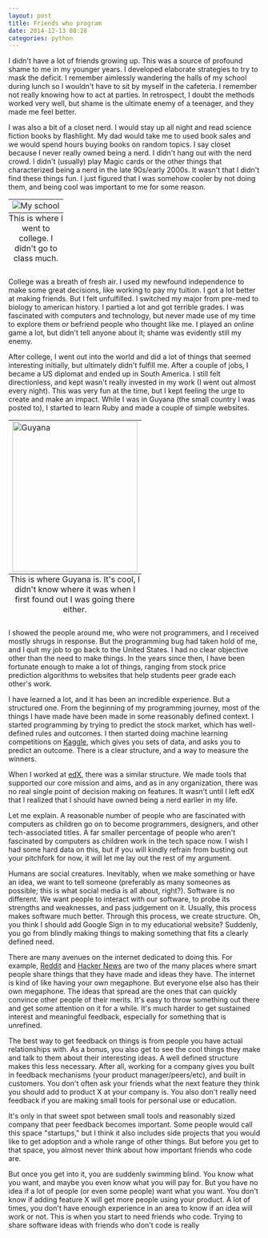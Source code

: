 ```yaml
---
layout: post
title: Friends who program
date: 2014-12-13 08:28
categories: python
---
```


I didn't have a lot of friends growing up.  This was a source of profound shame to me in my younger years.  I developed elaborate strategies to try to mask the deficit.  I remember aimlessly wandering the halls of my school during lunch so I wouldn't have to sit by myself in the cafeteria.  I remember not really knowing how to act at parties.  In retrospect, I doubt the methods worked very well, but shame is the ultimate enemy of a teenager, and they made me feel better.

I was also a bit of a closet nerd.  I would stay up all night and read science fiction books by flashlight.  My dad would take me to used book sales and we would spend hours buying books on random topics.  I say closet because I never really owned being a nerd.  I didn't hang out with the nerd crowd.  I didn't (usually) play Magic cards or the other things that characterized being a nerd in the late 90s/early 2000s.  It wasn't that I didn't find these things fun.  I just figured that I was somehow cooler by not doing them, and being cool was important to me for some reason.

<table class="image">
<caption align="bottom">This is where I went to college. I didn't go to class much.</caption>
<tr><td><img src="https://vik-affirm-assets.s3-us-west-1.amazonaws.com/friends-who-program/umd.jpg" alt="My school"/></td></tr>
</table>

College was a breath of fresh air.  I used my newfound independence to make some great decisions, like working to pay my tuition.  I got a lot better at making friends.  But I felt unfulfilled.  I switched my major from pre-med to biology to american history.  I partied a lot and got terrible grades.  I was fascinated with computers and technology, but never made use of my time to explore them or befriend people who thought like me.  I played an online game a lot, but didn't tell anyone about it; shame was evidently still my enemy.

After college, I went out into the world and did a lot of things that seemed interesting initially, but ultimately didn't fulfill me.  After a couple of jobs, I became a US diplomat and ended up in South America.  I still felt directionless, and kept wasn't really invested in my work (I went out almost every night).  This was very fun at the time, but I kept feeling the urge to create and make an impact.  While I was in Guyana (the small country I was posted to), I started to learn Ruby and made a couple of simple websites.

<table class="image">
<caption align="bottom">This is where Guyana is.  It's cool, I didn't know where it was when I first found out I was going there either.</caption>
<tr><td><img src="https://vik-affirm-assets.s3-us-west-1.amazonaws.com/friends-who-program/guyana.gif" alt="Guyana" height="300" width="250"/></td></tr>
</table>

I showed the people around me, who were not programmers, and I received mostly shrugs in response.  But the programming bug had taken hold of me, and I quit my job to go back to the United States.  I had no clear objective other than the need to make things.  In the years since then, I have been fortunate enough to make a lot of things, ranging from stock price prediction algorithms to websites that help students peer grade each other's work.

I have learned a lot, and it has been an incredible experience.  But a structured one.  From the beginning of my programming journey, most of the things I have made have been made in some reasonably defined context.  I started programming by trying to predict the stock market, which has well-defined rules and outcomes.  I then started doing machine learning competitions on [Kaggle](http://www.kaggle.com), which gives you sets of data, and asks you to predict an outcome.  There is a clear structure, and a way to measure the winners.

When I worked at [edX](http://www.edx.org), there was a similar structure.  We made tools that supported our core mission and aims, and as in any organization, there was no real single point of decision making on features.  It wasn't until I left edX that I realized that I should have owned being a nerd earlier in my life.

Let me explain.  A reasonable number of people who are fascinated with computers as children go on to become programmers, designers, and other tech-associated titles.  A far smaller percentage of people who aren't fascinated by computers as children work in the tech space now.  I wish I had some hard data on this, but if you will kindly refrain from busting out your pitchfork for now, it will let me lay out the rest of my argument.

Humans are social creatures.  Inevitably, when we make something or have an idea, we want to tell someone (preferably as many someones as possible; this is what social media is all about, right?).  Software is no different.  We want people to interact with our software, to probe its strengths and weaknesses, and pass judgement on it.  Usually, this process makes software much better.  Through this process, we create structure.  Oh, you think I should add Google Sign in to my educational website?  Suddenly, you go from blindly making things to making something that fits a clearly defined need.

There are many avenues on the internet dedicated to doing this.  For example, [Reddit](http://www.reddit.com/r/startups) and [Hacker News](https://news.ycombinator.com/) are two of the many places where smart people share things that they have made and ideas they have.  The internet is kind of like having your own megaphone.  But everyone else also has their own megaphone.  The ideas that spread are the ones that can quickly convince other people of their merits.  It's easy to throw something out there and get some attention on it for a while.  It's much harder to get sustained interest and meaningful feedback, especially for something that is unrefined.

The best way to get feedback on things is from people you have actual relationships with.  As a bonus, you also get to see the cool things they make and talk to them about their interesting ideas.  A well defined structure makes this less necessary.  After all, working for a company gives you built in feedback mechanisms (your product manager/peers/etc), and built in customers.  You don't often ask your friends what the next feature they think you should add to product X at your company is.  You also don't really need feedback if you are making small tools for personal use or education.

It's only in that sweet spot between small tools and reasonably sized company that peer feedback becomes important.  Some people would call this space "startups," but I think it also includes side projects that you would like to get adoption and a whole range of other things.  But before you get to that space, you almost never think about how important friends who code are.

But once you get into it, you are suddenly swimming blind.  You know what you want, and maybe you even know what you will pay for.  But you have no idea if a lot of people (or even some people) want what you want.  You don't know if adding feature X will get more people using your product.  A lot of times, you don't have enough experience in an area to know if an idea will work or not.  This is when you start to need friends who code.  Trying to share software ideas with friends who don't code is really